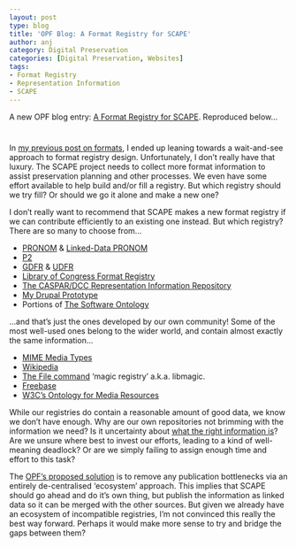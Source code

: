 ```yaml
---
layout: post
type: blog
title: 'OPF Blog: A Format Registry for SCAPE'
author: anj
category: Digital Preservation
categories: [Digital Preservation, Websites]
tags:
- Format Registry
- Representation Information
- SCAPE
---
```

<p>
A new OPF blog entry: <a href="http://openpreservation.org/knowledge/blogs/2011/08/11/format-registry-scape/">A Format Registry for SCAPE</a>. Reproduced below...
</p>
<!--break-->


<h1></h1>
<p>In <a class="external" href="http://www.openpreservation.org/blogs/2011-08-10-what-do-we-mean-format">my previous post on formats</a>, I ended up leaning towards a wait-and-see approach to format registry design. Unfortunately, I don’t really have that luxury. The SCAPE project needs to collect more format information to assist preservation planning and other processes. We even have some effort available to help build and/or fill a registry. But which registry should we try fill? Or should we go it alone and make a new one?</p>
<p><!--break--></p>
<p>I don’t really want to recommend that SCAPE makes a new format registry if we can contribute efficiently to an existing one instead. But which registry? There are so many to choose from…</p>
<ul>
<li><a class="external" href="http://www.nationalarchives.gov.uk/pronom/">PRONOM</a> &amp; <a class="external" href="http://labs.nationalarchives.gov.uk/wordpress/index.php/2011/01/linked-data-and-pronom/">Linked-Data PRONOM</a>&nbsp;</li>
<li><a class="external" href="http://p2-registry.ecs.soton.ac.uk/">P2</a>&nbsp;</li>
<li><a class="external" href="http://www.gdfr.info/">GDFR</a> &amp; <a class="external" href="http://www.udfr.org/">UDFR</a>&nbsp;</li>
<li><a class="external" href="http://www.digitalpreservation.gov/formats/">Library of Congress Format Registry</a></li>
<li><a class="external" href="http://registry.dcc.ac.uk:8080/RegistryWeb/Registry/">The CASPAR/DCC Representation Information Repository</a></li>
<li><a class="external" href="http://www.openpreservation.org/blogs/2011-01-14-building-collaborative-format-registry-editor">My Drupal Prototype</a>&nbsp;</li>
<li>Portions of <a class="external" href="http://theswo.sourceforge.net/">The Software Ontology</a></li>
</ul>
<p>…and that’s just the ones developed by our own community! Some of the most well-used ones belong to the wider world, and contain almost exactly the same information…</p>
<ul>
<li><a class="external" href="http://www.iana.org/assignments/media-types/">MIME Media Types</a>&nbsp;</li>
<li><a class="external" href="http://en.wikipedia.org/wiki/Category:Computer_file_formats">Wikipedia</a>&nbsp;</li>
<li><a class="external" href="http://www.darwinsys.com/file/">The File command</a> ‘magic registry’ a.k.a. libmagic.&nbsp;</li>
<li><a class="external" href="http://www.freebase.com/view/computer/file_format">Freebase</a>&nbsp;</li>
<li><a class="external" href="http://www.w3.org/TR/mediaont-10/">W3C’s Ontology for Media Resources</a></li>
</ul>
<p>While our registries do contain a reasonable amount of good data, we know we don’t have enough. Why are our own repositories not brimming with the information we need? Is it uncertainty about <a class="external" href="http://www.openpreservation.org/blogs/2011-08-10-what-do-we-mean-format">what the right information is</a>? Are we unsure where best to invest our efforts, leading to a kind of well-meaning deadlock? Or are we simply failing to assign enough time and effort to this task?</p>
<p>The <a class="external" href="http://www.openpreservation.org/blogs/2011-06-16-draft-guidelines-publishing-representation-information">OPF’s proposed solution</a> is to remove any publication bottlenecks via an entirely de-centralised ‘ecosystem’ approach. This implies that SCAPE should go ahead and do it’s own thing, but publish the information as linked data so it can be merged with the other sources. But given we already have an ecosystem of incompatible registries, I’m not convinced this really the best way forward. Perhaps it would make more sense to try and bridge the gaps between them?</p>
